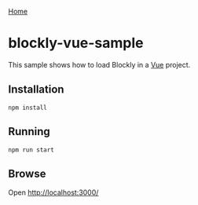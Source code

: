 [Home](../README.md)

# blockly-vue-sample

This sample shows how to load Blockly in a [Vue](https://vuejs.org/) project.

## Installation

```
npm install
```

## Running

```
npm run start
```

## Browse

Open [http://localhost:3000/](http://localhost:3000/)
